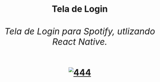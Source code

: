 <h1>
      <div class="row">
         <div class="column" align = "right" >
        </div>
        <div class="column" align= "center"> 
           Tela de Login
          <h6>
            Tela de Login para Spotify, utlizando React Native.
          </h6>
          <a href="https://ibb.co/5BPR1fh"><img src="https://i.ibb.co/f4sxXPd/444.png" alt="444" border="0"></a>
        </div>
      </div>
</h1>


